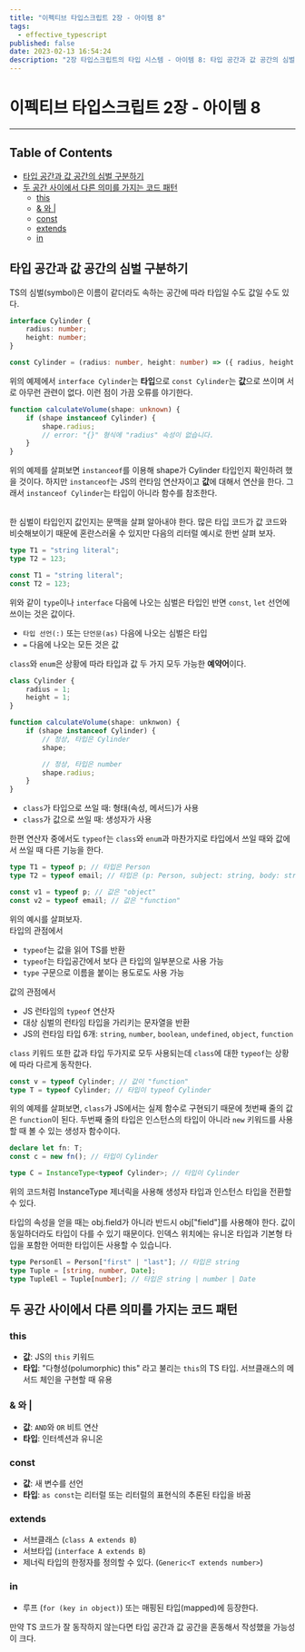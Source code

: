 ```yaml
---
title: "이펙티브 타입스크립트 2장 - 아이템 8"
tags:
  - effective_typescript
published: false
date: 2023-02-13 16:54:24
description: "2장 타입스크립트의 타입 시스템 - 아이템 8: 타입 공간과 값 공간의 심벌 구분하기"
---
```


# 이펙티브 타입스크립트 2장 - 아이템 8

---

## Table of Contents

- [타입 공간과 값 공간의 심벌 구분하기](#타입-공간과-값-공간의-심벌-구분하기)
- [두 공간 사이에서 다른 의미를 가지는 코드 패턴](#두-공간-사이에서-다른-의미를-가지는-코드-패턴)
  - [this](#this)
  - [& 와 |](#와)
  - [const](#const)
  - [extends](#extends)
  - [in](#in)

## 타입 공간과 값 공간의 심벌 구분하기

TS의 심벌(symbol)은 이름이 같더라도 속하는 공간에 따라 타입일 수도 값일 수도 있다.

```ts
interface Cylinder {
	radius: number;
	height: number;
}

const Cylinder = (radius: number, height: number) => ({ radius, height });
```

위의 예제에서 `interface Cylinder`는 **타입**으로 `const Cylinder`는 **값**으로 쓰이며 서로 아무런 관련이 없다. 이런 점이 가끔 오류를 야기한다.

```ts
function calculateVolume(shape: unknown) {
	if (shape instanceof Cylinder) {
		shape.radius;
		// error: "{}" 형식에 "radius" 속성이 없습니다.
	}
}
```

위의 예제를 살펴보면 `instanceof`를 이용해 shape가 Cylinder 타입인지 확인하려 했을 것이다. 하지만 `instanceof`는 JS의 런타임 연산자이고 **값**에 대해서 연산을 한다. 그래서 `instanceof Cylinder`는 타입이 아니라 함수를 참조한다.

<br />
한 심벌이 타입인지 값인지는 문맥을 살펴 알아내야 한다. 많은 타입 코드가 값 코드와 비슷해보이기 때문에 혼란스러울 수 있지만 다음의 리터럴 예시로 한번 살펴 보자.

```ts
type T1 = "string literal";
type T2 = 123;

const T1 = "string literal";
const T2 = 123;
```

위와 같이 `type`이나 `interface` 다음에 나오는 심벌은 타입인 반면 `const`, `let` 선언에 쓰이는 것은 값이다.

- `타입 선언(:)` 또는 `단언문(as)` 다음에 나오는 심벌은 타입
- `=` 다음에 나오는 모든 것은 값
  <br />

`class`와 `enum`은 상황에 따라 타입과 값 두 가지 모두 가능한 **예약어**이다.

```ts
class Cylinder {
	radius = 1;
	height = 1;
}

function calculateVolume(shape: unknwon) {
	if (shape instanceof Cylinder) {
		// 정상, 타입은 Cylinder
		shape;

		// 정상, 타입은 number
		shape.radius;
	}
}
```

- `class`가 타입으로 쓰일 때: 형태(속성, 메서드)가 사용
- `class`가 값으로 쓰일 때: 생성자가 사용

한편 연산자 중에서도 `typeof`는 `class`와 `enum`과 마찬가지로 타입에서 쓰일 때와 값에서 쓰일 때 다른 기능을 한다.

```ts
type T1 = typeof p; // 타입은 Person
type T2 = typeof email; // 타입은 (p: Person, subject: string, body: string) => Response

const v1 = typeof p; // 값은 "object"
const v2 = typeof email; // 값은 "function"
```

위의 예시를 살펴보자.<br />
타입의 관점에서

- `typeof`는 값을 읽어 TS를 반환
- `typeof`는 타입공간에서 보다 큰 타입의 일부분으로 사용 가능
- `type` 구문으로 이름을 붙이는 용도로도 사용 가능

값의 관점에서

- JS 런타임의 `typeof` 연산자
- 대상 심벌의 런타임 타입을 가리키는 문자열을 반환
- JS의 런타임 타입 6개: `string`, `number`, `boolean`, `undefined`, `object`, `function`

`class` 키워드 또한 값과 타입 두가지로 모두 사용되는데 `class`에 대한 `typeof`는 상황에 따라 다르게 동작한다.

```ts
const v = typeof Cylinder; // 값이 "function"
type T = typeof Cylinder; // 타입이 typeof Cylinder
```

위의 예제를 살펴보면, `class`가 JS에서는 실제 함수로 구현되기 때문에 첫번째 줄의 값은 `function`이 된다. 두번째 줄의 타입은 인스턴스의 타입이 아니라 `new` 키워드를 사용할 때 볼 수 있는 생성자 함수이다.

```ts
declare let fn: T;
const c = new fn(); // 타입이 Cylinder

type C = InstanceType<typeof Cylinder>; // 타입이 Cylinder
```

위의 코드처럼 InstanceType 제너릭을 사용해 생성자 타입과 인스턴스 타입을 전환할 수 있다.

타입의 속성을 얻을 때는 obj.field가 아니라 반드시 obj["field"]를 사용해야 한다. 값이 동일하더라도 타입이 다를 수 있기 때문이다.
인덱스 위치에는 유니온 타입과 기본형 타입을 포함한 어떠한 타입이든 사용할 수 있습니다.

```ts
type PersonEl = Person["first" | "last"]; // 타입은 string
type Tuple = [string, number, Date];
type TupleEl = Tuple[number]; // 타입은 string | number | Date
```

## 두 공간 사이에서 다른 의미를 가지는 코드 패턴

### this

- **값**: JS의 `this` 키워드
- **타입**: "다형성(polumorphic) this" 라고 불리는 `this`의 TS 타입. 서브클래스의 메서드 체인을 구현할 때 유용

### & 와 |

- **값**: `AND`와 `OR` 비트 연산
- **타입**: 인터섹션과 유니온

### const

- **값**: 새 변수를 선언
- **타입**: `as const`는 리터럴 또는 리터럴의 표현식의 추론된 타입을 바꿈

### extends

- 서브클래스 (`class A extends B`)
- 서브타입 (`interface A extends B`)
- 제너릭 타입의 한정자를 정의할 수 있다. (`Generic<T extends number>`)

### in

- 루프 (`for (key in object)`) 또는 매핑된 타입(mapped)에 등장한다.

만약 TS 코드가 잘 동작하지 않는다면 타입 공간과 값 공간을 혼동해서 작성했을 가능성이 크다.
